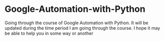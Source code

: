 # Google-Automation-with-Python
Going through the course of Google Automation with Python. It will be updated during the time period I am going through the course. I hope it may be able to help you in some way or another
